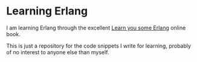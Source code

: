 Learning Erlang
========

I am learning Erlang through the excellent [Learn you some Erlang](http://learnyousomeerlang.com/content) online book. 

This is just a repository for the code snippets I write for learning, probably of no interest to anyone else than myself.
